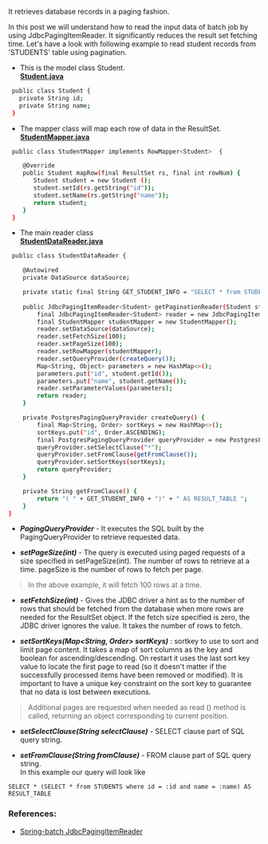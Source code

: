 It retrieves database records in a paging fashion.

In this post we will understand how to read the input data of batch job by using JdbcPagingItemReader. It significantly reduces the result set fetching time. 
Let's have a look with following example to read student records from 'STUDENTS' table using pagination. 

- This is the model class Student.  
<ins><b>Student.java</b></ins>

```sh
 public class Student {
   private String id;
   private String name;
 }

```


- The mapper class will map each row of data in the ResultSet.  
<ins><b>StudentMapper.java</b></ins>

```sh
 public class StudentMapper implements RowMapper<Student>  {

    @Override
    public Student mapRow(final ResultSet rs, final int rowNum) {
       Student student = new Student (); 
       student.setId(rs.getString("id"));
       student.setName(rs.getString("name"));
       return student;
    }  
 }

```

- The main reader class  
<ins><b>StudentDataReader.java</b></ins>

```sh
 public class StudentDataReader {

    @Autowired
    private DataSource dataSource;

    private static final String GET_STUDENT_INFO = "SELECT * from STUDENTS where id = :id and name = :name ";
    
    public JdbcPagingItemReader<Student> getPaginationReader(Student student) {
        final JdbcPagingItemReader<Student> reader = new JdbcPagingItemReader<>();
        final StudentMapper studentMapper = new StudentMapper();
        reader.setDataSource(dataSource);
        reader.setFetchSize(100);
        reader.setPageSize(100);
        reader.setRowMapper(studentMapper);
        reader.setQueryProvider(createQuery());
        Map<String, Object> parameters = new HashMap<>();
        parameters.put("id", student.getId());
        parameters.put("name", student.getName());
        reader.setParameterValues(parameters);
        return reader;
    }

    private PostgresPagingQueryProvider createQuery() {
        final Map<String, Order> sortKeys = new HashMap<>();
        sortKeys.put("id", Order.ASCENDING);
        final PostgresPagingQueryProvider queryProvider = new PostgresPagingQueryProvider();
        queryProvider.setSelectClause("*");
        queryProvider.setFromClause(getFromClause());
        queryProvider.setSortKeys(sortKeys);
        return queryProvider;
    }

    private String getFromClause() {
        return "( " + GET_STUDENT_INFO + ")" + " AS RESULT_TABLE ";
    }
}
```

* <b><i>PagingQueryProvider</i></b> - It executes the SQL built by the PagingQueryProvider to retrieve requested data.  
	
* <b><i>setPageSize(int)</i></b> - The query is executed using paged requests of a size specified in setPageSize(int). The number of rows to retrieve at a time. pageSize is the number of rows to fetch per page.  
> In the above example, it will fetch 100 rows at a time.  
	
* <b><i>setFetchSize(int)</i></b> - Gives the JDBC driver a hint as to the number of rows that should be fetched from the database when more rows are needed for the ResultSet object. If the fetch size specified is zero, the JDBC driver ignores the value. It takes the number of rows to fetch.  
	
* <b><i>setSortKeys(Map<String, Order> sortKeys)</i></b> : sortkey to use to sort and limit page content. It takes a map of sort columns as the key and boolean for ascending/descending. On restart it uses the last sort key value to locate the first page to read (so it doesn't matter if the successfully processed items have been removed or modified). It is important to have a unique key constraint on the sort key to guarantee that no data is lost between executions.  

> Additional pages are requested when needed as read () method is called, returning an object corresponding to current position.

* <b><i>setSelectClause(String selectClause)</i></b> - SELECT clause part of SQL query string.  
	
* <b><i>setFromClause(String fromClause)</i></b> - FROM clause part of SQL query string.  
In this example our query will look like   
```
SELECT * (SELECT * from STUDENTS where id = :id and name = :name) AS RESULT_TABLE 
``` 

### References:
* [Spring-batch JdbcPagingItemReader](https://docs.spring.io/spring-batch/docs/current/api/org/springframework/batch/item/database/JdbcPagingItemReader.html)
	




